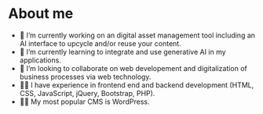 # About me

- 🔭 I’m currently working on an digital asset management tool including an AI interface to upcycle and/or reuse your content.
- 🌱 I’m currently learning to integrate and use generative AI in my applications. 
- 👯 I’m looking to collaborate on web developement and digitalization of business processes via web technology.
- 👨‍🎓 I have experience in frontend end and backend development (HTML, CSS, JavaScript, jQuery, Bootstrap, PHP).
- 🤷‍♂️ My most popular CMS is WordPress.

